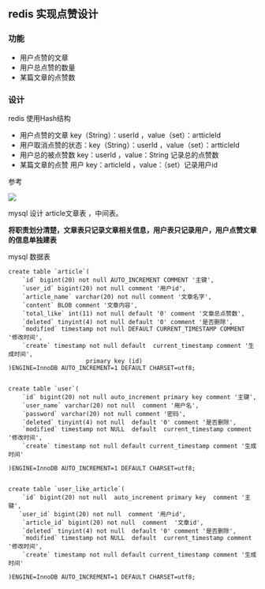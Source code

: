 
## redis 实现点赞设计

### 功能

- 用户点赞的文章
- 用户总点赞的数量
- 某篇文章的点赞数

### 设计

redis 使用Hash结构

- 用户点赞的文章 key（String）：userId ，value（set）：artticleId
- 用户取消点赞的状态：key（String）：userId ，value（set）：artticleId
- 用户总的被点赞数  key：userId  ，value：String  记录总的点赞数
- 某篇文章的点赞 用户 key：articleId ，value：（set）记录用户id

参考

![](https://pic.imgdb.cn/item/6135fedb44eaada739df7395.jpg)



mysql 设计    article文章表 ，中间表。

**将职责划分清楚，文章表只记录文章相关信息，用户表只记录用户，用户点赞文章的信息单独建表**

mysql 数据表 

```mysql
create table `article`(
    `id` bigint(20) not null AUTO_INCREMENT COMMENT '主键',
    `user_id` bigint(20) not null comment '用户id',
    `article_name` varchar(20) not null comment '文章名字',
    `content` BLOB comment '文章内容',
    `total_like` int(11) not null default '0' comment '文章总点赞数',
    `deleted` tinyint(4) not null default '0' comment '是否删除',
    `modified` timestamp not null DEFAULT CURRENT_TIMESTAMP COMMENT '修改时间',
    `create` timestamp not null default  current_timestamp comment '生成时间',
                      primary key (id)
)ENGINE=InnoDB AUTO_INCREMENT=1 DEFAULT CHARSET=utf8;


create table `user`(
    `id` bigint(20) not null auto_increment primary key comment '主键',
    `user_name` varchar(20) not null  comment '用户名',
    `password` varchar(20) not null comment '密码',
    `deleted` tinyint(4) not null  default '0' comment '是否删除',
    `modified` timestamp not NULL  default  current_timestamp comment '修改时间',
    `create` timestamp not null default current_timestamp comment '生成时间'

)ENGINE=InnoDB AUTO_INCREMENT=1 DEFAULT CHARSET=utf8;


create table `user_like_article`(
    `id` bigint(20) not null  auto_increment primary key  comment '主键',
   `user_id` bigint(20) not null  comment '用户id',
    `article_id` bigint(20) not null  comment  '文章id',
    `deleted` tinyint(4) not null  default '0' comment '是否删除',
    `modified` timestamp not NULL  default  current_timestamp comment '修改时间',
    `create` timestamp not null default current_timestamp comment '生成时间'

)ENGINE=InnoDB AUTO_INCREMENT=1 DEFAULT CHARSET=utf8;
```



